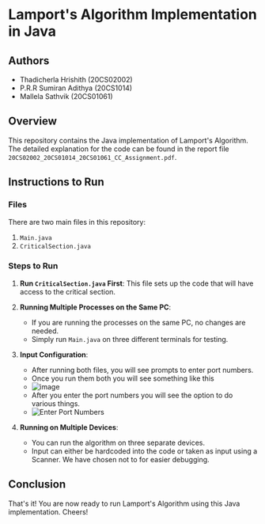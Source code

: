 # Lamport's Algorithm Implementation in Java

## Authors
- Thadicherla Hrishith (20CS02002)
- P.R.R Sumiran Adithya (20CS1014)
- Mallela Sathvik (20CS01061)

## Overview
This repository contains the Java implementation of Lamport's Algorithm. The detailed explanation for the code can be found in the report file `20CS02002_20CS01014_20CS01061_CC_Assignment.pdf`.

## Instructions to Run

### Files
There are two main files in this repository:
1. `Main.java`
2. `CriticalSection.java`

### Steps to Run
1. **Run `CriticalSection.java` First**: This file sets up the code that will have access to the critical section.

2. **Running Multiple Processes on the Same PC**:
    - If you are running the processes on the same PC, no changes are needed.
    - Simply run `Main.java` on three different terminals for testing.

3. **Input Configuration**:
    - After running both files, you will see prompts to enter port numbers.
    - Once you run them both you will see something like this
    - ![image](https://github.com/Darkphantom323/20CS02002_20CS01014_20CS01061_Lamport_Algo/assets/99313418/98dea9bd-05aa-4b9d-867b-83d95f8095a1)
    - After you enter the port numbers you will see the option to do various things.
    - ![Enter Port Numbers](https://github.com/Darkphantom323/20CS02002_20CS01014_20CS01061_Lamport_Algo/assets/99313418/01a043bf-8233-4fae-967e-67169daa1b73)

4. **Running on Multiple Devices**:
    - You can run the algorithm on three separate devices.
    - Input can either be hardcoded into the code or taken as input using a Scanner. We have chosen not to for easier debugging.


## Conclusion
That's it! You are now ready to run Lamport's Algorithm using this Java implementation. Cheers!


